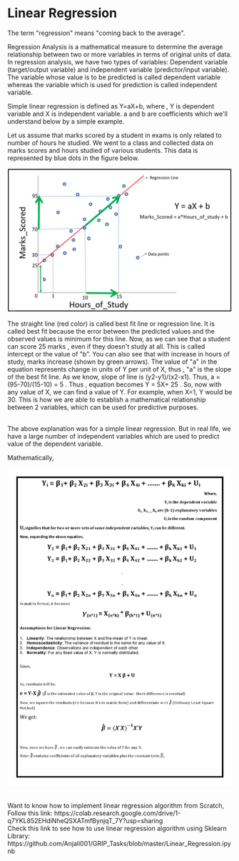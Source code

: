 # Linear Regression

The term "regression" means "coming back to the average". <br/> 

Regression Analysis is a mathematical measure to determine the average relationship between two or more variables in terms of original units of data. In regression analysis, we have two types of variables: Dependent variable (target/output variable) and independent variable (predictor/input variable). The variable whose value is to be predicted is called dependent variable whereas the variable which is used for prediction is called independent variable. <br/>

Simple linear regression is defined as Y=aX+b, where , Y is dependent variable and X is independent variable. a and b are coefficients which we'll understand below by a simple example.<br/>

Let us assume that marks scored by a student in exams is only related to number of hours he studied. We went to a class and collected data on marks scores and hours studied of various students. This data is represented by blue dots in the figure below. 

<p align="center">
<img src="https://github.com/Anjali001/onestep-electron-content/blob/main/Courses/easy_track/Linear%20Regression/regress.jpg" alt="drawing" width="700"/>
</p>

The straight line (red color) is called best fit line or regression line. It is called best fit because the error between the predicted values and the observed values is minimum for this line. Now, as we can see that a student can score 25 marks , even if they doesn't study at all. This is called intercept or the value of "b". You can also see that with increase in hours of study, marks increase (shown by green arrows). The value of "a" in the equation represents change in units of Y per unit of X, thus , "a" is the slope of the best fit line. As we know, slope of line is (y2-y1)/(x2-x1). Thus, a = (95-70)/(15-10) = 5 . Thus , equation becomes Y = 5X+ 25 . So, now with any value of X, we can find a value of Y. For example, when X=1, Y would be 30. This is how we are able to establish a mathematical relationship between 2 variables, which can be used for predictive purposes. <br/><br/>

The above explanation was for a simple linear regression. But in real life, we have a large number of independent variables which are used to predict value of the dependent variable. 

Mathematically, 
<p align="center">
<img src="https://github.com/Anjali001/onestep-electron-content/blob/main/Courses/easy_track/Linear%20Regression/LR_formulae.jpg" alt="drawing" width="700"/>
 </p>
<br/>
Want to know how to implement linear regression algorithm from Scratch, Follow this link: https://colab.research.google.com/drive/1-q7YKL852EHdiNheQSXATmfBynjqT_7Y?usp=sharing
<br/>
Check this link to see how to use linear regression algorithm using Sklearn Library: https://github.com/Anjali001/GRIP_Tasks/blob/master/Linear_Regression.ipynb
<br/>
